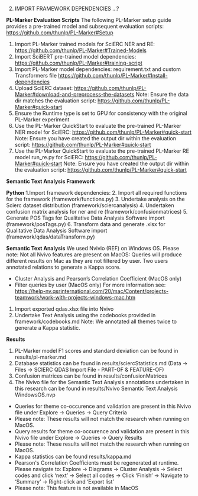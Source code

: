 2. IMPORT FRAMEWORK DEPENDENCIES ...?

**PL-Marker Evaluation Scripts**
The following PL-Marker setup guide provides a pre-trained model and subsequent evaluation scripts: https://github.com/thunlp/PL-Marker#Setup
1. Import PL-Marker trained models for SciERC NER and RE: https://github.com/thunlp/PL-Marker#Trained-Models
2. Import SciBERT pre-trained model dependencies: https://github.com/thunlp/PL-Marker#training-script
3. Import PL-Marker model dependencies: requirement.txt and custom Transformers file https://github.com/thunlp/PL-Marker#Install-dependencies
4. Upload SciERC dataset: https://github.com/thunlp/PL-Marker#download-and-preprocess-the-datasets
  Note: Ensure the data dir matches the evaluation script: https://github.com/thunlp/PL-Marker#quick-start
6. Ensure the Runtime type is set to GPU for consistency with the original PL-Marker experiment
7. Use the PL-Marker QuickStart to evaluate the pre-trained PL-Marker NER model for SciERC: https://github.com/thunlp/PL-Marker#quick-start
   Note: Ensure you have created the output dir within the evaluation script: https://github.com/thunlp/PL-Marker#quick-start
8. Use the PL-Marker QuickStart to evaluate the pre-trained PL-Marker RE model run_re.py for SciERC: https://github.com/thunlp/PL-Marker#quick-start
   Note: Ensure you have created the output dir within the evaluation script: https://github.com/thunlp/PL-Marker#quick-start

**Semantic Text Analysis Framework**

**Python**
1.Import framework dependencies: 
2. Import all required functions for the framework (framework/functions.py)
3. Undertake analysis on the Scierc dataset distribution (framework/sciercanalysis)
4. Undertaken confusion matrix analysis for ner and re (framework/confusionmatrices)
5. Generate POS Tags for Qualitative Data Analysis Software import (framework/posTags.py)
6. Transform data and generate .xlsx for Qualitative Data Analysis Software import (framework/qdas/dataTransform.py)

**Semantic Text Analysis**
We used Nvivio (REF) on Windows OS.
Please note: Not all Nvivo features are present on MacOS:
Queries will produce different results on Mac as they are not filtered by user.
Two users annotated relations to generate a Kappa score.
- Cluster Analysis and Pearson’s Correlation Coefficient (MacOS only)
- Filter queries by user (MacOS only)
For more information see: https://help-nv.qsrinternational.com/20/mac/Content/projects-teamwork/work-with-projects-windows-mac.htm
1. Import exported qdas.xlsx file into Nvivo
2. Undertake Text Analysis using the codebooks provided in framework/codebooks.md
Note: We annotated all themes twice to generate a Kappa statistic.

**Results**
1. PL-Marker model F1 scores and standard deviation can be found in results/pl-marker.md
2. Database statistics can be found in results/sciercStatistics.md (Data -> Files -> SCIERC QDAS Import File - PART-OF & FEATURE-OF)
3. Confusion matrices can be found in results/confusionMatrices
4. The Nvivo file for the Semantic Text Analysis annotations undertaken in this research can be found in results/Nvivo Semantic Text Analysis WindowsOS.nvp
- Queries for theme co-occurence and validation are present in this Nvivo file under Explore -> Queries -> Query Criteria
- Please note: These results will not match the research when running on MacOS.
- Query results for theme co-occurence and validation are present in this Nvivo file under Explore -> Queries -> Query Results
- Please note: These results will not match the research when running on MacOS.
- Kappa statistics can be found results/kappa.md
- Pearson's Correlation Coefficients must be regenerated at runtime. Please navigate to: Explore -> Diagrams -> Cluster Analysis -> Select codes and click ‘next’ -> Select all codes -> Click ‘Finish’ -> Navigate to ‘Summary’ -> Right-click and ‘Export list’
- Please note: This feature is not available in MacOS

